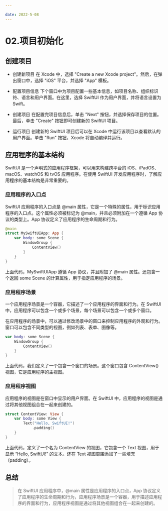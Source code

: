 ```yaml
---
 
date: 2022-5-08
---
```


# 02.项目初始化
## 创建项目
- 创建新项目
在 Xcode 中，选择 "Create a new Xcode project"。然后，在弹出窗口中，选择 "iOS" 平台，并选择 "App" 模板。

- 配置项目信息
下个窗口中为项目配置一些基本信息，如项目名称、组织标识符、语言和用户界面。在这里，选择 SwiftUI 作为用户界面，并将语言设置为 Swift。

- 创建项目
在配置完项目信息后，单击 "Next" 按钮，并选择保存项目的位置。最后，单击 "Create" 按钮即可创建新的 SwiftUI 项目。

- 运行项目
创建新的 SwiftUI 项目后可以在 Xcode 中运行该项目以查看默认的用户界面。单击 "Run" 按钮，Xcode 将自动编译并运行。

## 应用程序的基本结构
SwiftUI 是一个声明式的应用程序框架，可以用来构建跨平台的 iOS、iPadOS、macOS、watchOS 和 tvOS 应用程序。在使用 SwiftUI 开发应用程序时，了解应用程序的基本结构是非常重要的。

### 应用程序的入口点
SwiftUI 应用程序的入口点是 @main 属性，它是一个特殊的属性，用于标识应用程序的入口点。这个属性必须被标记为 @main，并且必须附加在一个遵循 App 协议的类型上。App 协议定义了应用程序的生命周期和行为。
``` swift
@main
struct MySwiftUIApp: App {
    var body: some Scene {
        WindowGroup {
            ContentView()
        }
    }
}
```
上面代码，MySwiftUIApp 遵循 App 协议，并且附加了 @main 属性。还包含一个返回 some Scene 的计算属性，用于指定应用程序的场景。

### 应用程序场景
一个应用程序场景是一个容器，它描述了一个应用程序的界面和行为。在 SwiftUI 中，应用程序可以包含一个或多个场景，每个场景可以包含一个或多个窗口。

在应用程序的场景中，可以通过修改场景中的窗口来控制应用程序的外观和行为。窗口可以包含不同类型的视图，例如列表、表单、图像等。
``` swift
var body: some Scene {
    WindowGroup {
        ContentView()
    }
}
```
上面代码，我们定义了一个包含一个窗口的场景。这个窗口包含 ContentView() 视图，它是应用程序的主视图。

### 应用程序视图

应用程序的视图是在窗口中显示的用户界面。在 SwiftUI 中，应用程序的视图是通过将其他视图组合在一起来创建的。
``` swift
struct ContentView: View {
    var body: some View {
        Text("Hello, SwiftUI!")
            .padding()
    }
}
```
上面代码，定义了一个名为 ContentView 的视图，它包含一个 Text 视图，用于显示 “Hello, SwiftUI!” 的文本。还在 Text 视图周围添加了一些填充（padding）。

## 总结
> 在 SwiftUI 应用程序中，@main 属性是应用程序的入口点，App 协议定义了应用程序的生命周期和行为，应用程序场景是一个容器，用于描述应用程序的界面和行为，应用程序视图是通过将其他视图组合在一起来创建的。

